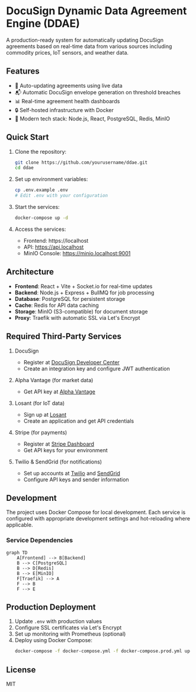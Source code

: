 # DocuSign Dynamic Data Agreement Engine (DDAE)

A production-ready system for automatically updating DocuSign agreements based on real-time data from various sources including commodity prices, IoT sensors, and weather data.

## Features

- 🔄 Auto-updating agreements using live data
- 📬 Automatic DocuSign envelope generation on threshold breaches
- 📊 Real-time agreement health dashboards
- 🔒 Self-hosted infrastructure with Docker
- 🚀 Modern tech stack: Node.js, React, PostgreSQL, Redis, MinIO

## Quick Start

1. Clone the repository:
   ```bash
   git clone https://github.com/yourusername/ddae.git
   cd ddae
   ```

2. Set up environment variables:
   ```bash
   cp .env.example .env
   # Edit .env with your configuration
   ```

3. Start the services:
   ```bash
   docker-compose up -d
   ```

4. Access the services:
   - Frontend: https://localhost
   - API: https://api.localhost
   - MinIO Console: https://minio.localhost:9001

## Architecture

- **Frontend**: React + Vite + Socket.io for real-time updates
- **Backend**: Node.js + Express + BullMQ for job processing
- **Database**: PostgreSQL for persistent storage
- **Cache**: Redis for API data caching
- **Storage**: MinIO (S3-compatible) for document storage
- **Proxy**: Traefik with automatic SSL via Let's Encrypt

## Required Third-Party Services

1. DocuSign
   - Register at [DocuSign Developer Center](https://developers.docusign.com/)
   - Create an integration key and configure JWT authentication

2. Alpha Vantage (for market data)
   - Get API key at [Alpha Vantage](https://www.alphavantage.co/)

3. Losant (for IoT data)
   - Sign up at [Losant](https://www.losant.com/)
   - Create an application and get API credentials

4. Stripe (for payments)
   - Register at [Stripe Dashboard](https://dashboard.stripe.com/)
   - Get API keys for your environment

5. Twilio & SendGrid (for notifications)
   - Set up accounts at [Twilio](https://www.twilio.com/) and [SendGrid](https://sendgrid.com/)
   - Configure API keys and sender information

## Development

The project uses Docker Compose for local development. Each service is configured with appropriate development settings and hot-reloading where applicable.

### Service Dependencies

```mermaid
graph TD
    A[Frontend] --> B[Backend]
    B --> C[PostgreSQL]
    B --> D[Redis]
    B --> E[MinIO]
    F[Traefik] --> A
    F --> B
    F --> E
```

## Production Deployment

1. Update `.env` with production values
2. Configure SSL certificates via Let's Encrypt
3. Set up monitoring with Prometheus (optional)
4. Deploy using Docker Compose:
   ```bash
   docker-compose -f docker-compose.yml -f docker-compose.prod.yml up -d
   ```

## License

MIT 